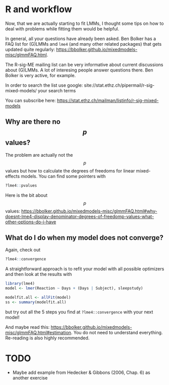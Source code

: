 # R and workflow

Now, that we are actually starting to fit LMMs, I thought some tips on how to
deal with problems while fitting them would be helpful.

In general, all your questions have already been asked. Ben Bolker has a FAQ
list for (G)LMMs and `lme4` (and many other related packages) that gets updated
quite regularly: https://bbolker.github.io/mixedmodels-misc/glmmFAQ.html.

The R-sig-ME mailing list can be very informative about current discussions
about (G)LMMs. A lot of interesing people answer questions there. Ben Bolker is
very active, for example.

In order to search the list use google:
site://stat.ethz.ch/pipermail/r-sig-mixed-models/ your search terms

You can subscribe here: https://stat.ethz.ch/mailman/listinfo/r-sig-mixed-models

## Why are there no $$p$$ values?

The problem are actually not the $$p$$ values but how to calculate the degrees
of freedoms for linear mixed-effects models. You can find some pointers with

```r
?lme4::pvalues
```

Here is the bit about $$p$$ values:
https://bbolker.github.io/mixedmodels-misc/glmmFAQ.html#why-doesnt-lme4-display-denominator-degrees-of-freedomp-values-what-other-options-do-i-have

## What do I do when my model does not converge?

Again, check out

```r
?lme4::convergence
```

A straightforward approach is to refit your model with all possible optimizers
and then look at the results with

```r
library(lme4)
model <- lmer(Reaction ~ Days + (Days | Subject), sleepstudy)

modelfit.all <- allFit(model)
ss <- summary(modelfit.all)
```

but try out all the 5 steps you find at `?lme4::convergence` with your next
model!

And maybe read this:
https://bbolker.github.io/mixedmodels-misc/glmmFAQ.html#estimation. You do not
need to understand everything. Re-reading is also highly recommended.

# TODO

* Maybe add example from Hedecker & Gibbons (2006, Chap. 6) as another exercise

